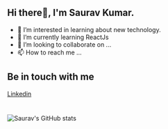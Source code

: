 ## Hi there👋, I'm Saurav Kumar.
 
- 👀 I’m interested in learning about new technology.
- 🌱 I’m currently learning ReactJs
- 💞️ I’m looking to collaborate on ...
- 📫 How to reach me ...

<!---
sauravjecrc/sauravjecrc is a ✨ special ✨ repository because its `README.md` (this file) appears on your GitHub profile.
You can click the Preview link to take a look at your changes.
--->
## Be in touch with me
<a href="https://www.linkedin.com/in/saurav1207/">Linkedin</a>
<!-- Stats of my activity on Github -->
#
![Saurav's GitHub stats](https://github-readme-stats.vercel.app/api?username=saurav1207&show_icons=true&theme=radical)


